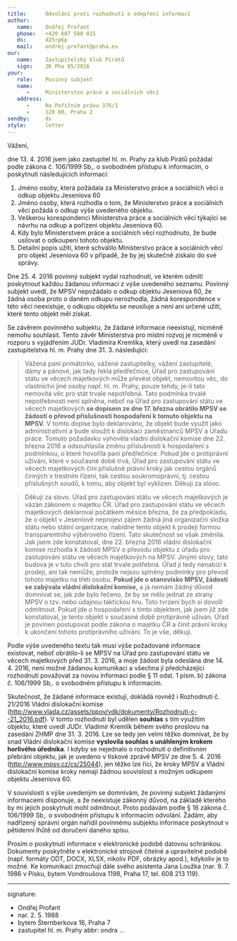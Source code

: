 ```yaml
---
title:      Odvolání proti rozhodnutí o odepření informací
author:
   name:    Ondřej Profant
   phone:   +420 607 580 015
   ds:      d25rp6p
   mail:    ondrej.profant@praha.eu
our:
   name:    Zastupitelský klub Pirátů
   sign:    ZK Pha 85/2016
your:
   role:    Povinný subjekt
   name:    
      -     Ministerstvo práce a sociálních věcí
   address:
      -     Na Poříčním právu 376/1
      -     120 00, Praha 2
sendby:     ds
style:      letter
---
```


Vážení,

dne 13. 4. 2016 jsem jako zastupitel hl. m. Prahy za klub Pirátů požádal podle zákona č. 106/1999 Sb,. o svobodném přístupu k informacím, o poskytnutí následujících informací:

1. Jméno osoby, která požádala za Ministerstvo práce a sociálních věcí o odkup objektu Jeseniova 60 
2. Jméno osoby, která rozhodla o tom, že Ministerstvo práce a sociálních věcí požádá o odkup výše uvedeného objektu.
3. Veškerou korespondenci Ministerstva práce a sociálních věcí týkající se návrhu na odkup a pořízení objektu Jeseniova 60. 
4. Kdy bylo Ministerstvem práce a sociálních věcí rozhodnuto, že bude usilovat o odkoupení tohoto objektu. 
5. Detailní popis užití, které schválilo Ministerstvo práce a sociálních věcí pro objekt Jeseniova 60 v případě, že by jej skutečně získalo do své správy.

Dne 25. 4. 2016 povinný subjekt vydal rozhodnutí, ve kterém odmítl poskytnout každou žádanou informaci z výše uvedeného seznamu. Povinný subjekt uvedl, že MPSV nepožádalo o odkup objektu Jeseniova 60, že žádná osoba proto o daném odkupu nerozhodla, žádná korespondence v této věci neexistuje, o odkupu objektu se neusiluje a není ani určené užití, které tento objekt měl získat.

Se závěrem povinného subjektu, že žádané informace neexistují, nicméně nemohu souhlasit. Tento závěr Ministerstva pro místní rozvoj je nicméně v rozporu s vyjádřením JUDr. Vladimíra Kremlíka, který uvedl na zasedání zastupitelstva hl. m. Prahy dne 31. 3. následující:

> Vážená paní primátorko, vážené zastupitelky, vážení zastupitelé, dámy a pánové, jak tady řekla předřečnice, Úřad pro zastupování státu ve věcech majetkových může převést objekt, nemovitou věc, do vlastnictví jiné osoby např. hl. m. Prahy, pouze tehdy, je-li tato nemovitá věc pro stát trvale nepotřebná. Tato podmínka trvalé nepotřebnosti není splněna, neboť na Úřad pro zastupování státu ve věcech majetkových **se dopisem ze dne 17. března obrátilo MPSV se žádostí o převod příslušnosti hospodaření k tomuto objektu na MPSV.** V tomto dopise bylo deklarováno, že objekt bude využit jako administrativní a bude sloužit k dislokaci zaměstnanců MPSV a Úřadu práce. Tomuto požadavku vyhověla vládní dislokační komise dne 22. března 2016 a odsouhlasila změnu příslušnosti k hospodaření s podmínkou, o které hovořila paní předřečnice. Pokud jde o protiprávní užívání, které v současné době trvá, Úřad pro zastupování státu ve věcech majetkových činí příslušné právní kroky jak cestou orgánů činných v trestním řízení, tak cestou soukromoprávní, tj. cestou příslušných soudů, k tomu, aby objekt byl vyklizen. Děkuji za slovo.

> Děkuji za slovo. Úřad pro zastupování státu ve věcech majetkových je vázán zákonem o majetku ČR. Úřad pro zastupování státu ve věcech majetkových deklaroval počátkem měsíce března, že za předpokladu, že o objekt v Jeseniově neprojeví zájem žádná jiná organizační složka státu nebo státní organizace, nabídne tento objekt k prodeji formou transparentního výběrového řízení. Tato skutečnost se však změnila. Jak jsem zde konstatoval, dne 22. března 2016 vládní dislokační komise rozhodla k žádosti MPSV o převodu objektu z úřadu pro zastupování státu ve věcech majetkových na MPSV. Jinými slovy, tato budova je v tuto chvíli pro stát trvale potřebná. Úřad ji tedy nenabízí k prodeji, ani tak nemůže, protože nejsou splněny podmínky pro převod tohoto majetku na třetí osobu. **Pokud jde o stanovisko MPSV, žádostí se zabývala vládní dislokační komise,** a já nemám žádný důvod domnívat se, jak zde bylo řečeno, že by se mělo jednat ze strany MPSV o tzv. nebo údajnou taktickou hru. Toto tvrzení bych si dovolil odmítnout. Pokud jde o
hospodaření s tímto objektem, jak jsem již zde konstatoval, je tento objekt v současné době protiprávně užíván. Úřad je povinen postupovat podle zákona o majetku ČR a činit právní kroky k ukončení tohoto protiprávního užívání. To je vše, děkuji.

Podle výše uvedeného textu tak musí výše požadované informace existovat, neboť obrátilo-li se MPSV na Úřad pro zastupování státu ve věcech majetkových před 31. 3. 2016, a moje žádost byla odeslána dne 14. 4. 2016, není možné žádanou komunikaci a všechna jí předcházející rozhodnutí považovat za novou informaci podle § 11 odst. 1 písm. b) zákona č. 106/1999 Sb,. o svobodném přístupu k informacím. 

Skutečnost, že žádané informace existují, dokládá rovněž i Rozhodnutí č. 21/2016 Vládní dislokační komise (http://www.vlada.cz/assets/ppov/vdk/dokumenty/Rozhodnuti-c--21_2016.pdf). V tomto rozhodnutí byl udělen **souhlas** s tím využitím objektu, které uvedl JUDr. Vladimír Kremlík během svého proslovu na zasedání ZHMP dne 31. 3. 2016. Lze se tedy jen velmi těžko domnívat, že by snad Vládní dislokační komise **vyslovila souhlas s unáhleným krokem horlivého úředníka**. I kdyby se nejednalo o rozhodnutí o definitivním přebrání objektu, jak je uvedeno v tiskové zprávě MPSV ze dne 5. 4. 2016 (http://www.mpsv.cz/cs/25044), jen těžko lze říci, že kroky MPSV a Vládní dislokační komise kroky nemají žádnou souvislost s možným odkupem objektu Jeseniova 60. 

V souvislosti s výše uvedeným se domnívám, že povinný subjekt žádanými informacemi disponuje, a že neexistuje zákonný důvod, na základě kterého by mi jejich poskytnutí mohl odmítnout. Proto podávám podle § 16 zákona č. 106/1999 Sb,. o svobodném přístupu k informacím odvolání. Žádám, aby nadřízený správní orgán nařídil povinnému subjektu informace poskytnout v pětidenní lhůtě od doručení daného spisu.

Prosím o poskytnutí informace v elektronické podobě datovou schránkou. Dokumenty poskytněte v elektronické strojově čitelné a upravitelné podobě (např. formáty ODT, DOCX, XLSX, nikoliv PDF, obrázky apod.), kdykoliv je to možné. Ke komunikaci zmocňuji dále svého asistenta Jana Loužka (nar. 9. 7. 1986 v Písku, bytem Vondroušova 1198, Praha 17, tel. 608 213 119).

---
signature: 
  - Ondřej Profant
  - nar. 2. 5. 1988
  - bytem Šternberkova 16, Praha 7
  - zastupitel hl. m. Prahy
abbr:       ondra
...
